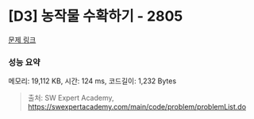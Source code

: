 # [D3] 농작물 수확하기 - 2805 

[문제 링크](https://swexpertacademy.com/main/code/problem/problemDetail.do?contestProbId=AV7GLXqKAWYDFAXB) 

### 성능 요약

메모리: 19,112 KB, 시간: 124 ms, 코드길이: 1,232 Bytes



> 출처: SW Expert Academy, https://swexpertacademy.com/main/code/problem/problemList.do